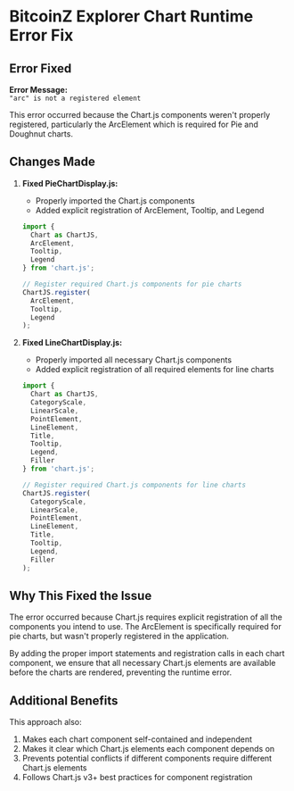 # BitcoinZ Explorer Chart Runtime Error Fix

## Error Fixed

**Error Message:**  
`"arc" is not a registered element`

This error occurred because the Chart.js components weren't properly registered, particularly the ArcElement which is required for Pie and Doughnut charts.

## Changes Made

1. **Fixed PieChartDisplay.js:**
   - Properly imported the Chart.js components
   - Added explicit registration of ArcElement, Tooltip, and Legend

   ```javascript
   import {
     Chart as ChartJS,
     ArcElement,
     Tooltip,
     Legend
   } from 'chart.js';

   // Register required Chart.js components for pie charts
   ChartJS.register(
     ArcElement,
     Tooltip,
     Legend
   );
   ```

2. **Fixed LineChartDisplay.js:**
   - Properly imported all necessary Chart.js components
   - Added explicit registration of all required elements for line charts

   ```javascript
   import {
     Chart as ChartJS,
     CategoryScale,
     LinearScale,
     PointElement,
     LineElement,
     Title,
     Tooltip,
     Legend,
     Filler
   } from 'chart.js';

   // Register required Chart.js components for line charts
   ChartJS.register(
     CategoryScale,
     LinearScale,
     PointElement,
     LineElement,
     Title,
     Tooltip,
     Legend,
     Filler
   );
   ```

## Why This Fixed the Issue

The error occurred because Chart.js requires explicit registration of all the components you intend to use. The ArcElement is specifically required for pie charts, but wasn't properly registered in the application.

By adding the proper import statements and registration calls in each chart component, we ensure that all necessary Chart.js elements are available before the charts are rendered, preventing the runtime error.

## Additional Benefits

This approach also:
1. Makes each chart component self-contained and independent
2. Makes it clear which Chart.js elements each component depends on
3. Prevents potential conflicts if different components require different Chart.js elements
4. Follows Chart.js v3+ best practices for component registration